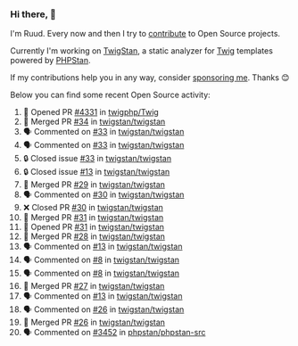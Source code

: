 ### Hi there, 👋

I'm Ruud. Every now and then I try to [contribute](https://github.com/pulls?q=+is%3Apr+author%3Aruudk+archived%3Afalse+is%3Apublic+) to Open Source projects.

Currently I'm working on [TwigStan](https://github.com/twigstan), a static analyzer for [Twig](https://twig.symfony.com/) templates powered by [PHPStan](https://phpstan.org/).

If my contributions help you in any way, consider [sponsoring me](https://github.com/sponsors/ruudk). Thanks 😊

Below you can find some recent Open Source activity:

<!--START_SECTION:activity-->
1. 💪 Opened PR [#4331](https://github.com/twigphp/Twig/pull/4331) in [twigphp/Twig](https://github.com/twigphp/Twig)
2. 🎉 Merged PR [#34](https://github.com/twigstan/twigstan/pull/34) in [twigstan/twigstan](https://github.com/twigstan/twigstan)
3. 🗣 Commented on [#33](https://github.com/twigstan/twigstan/issues/33#issuecomment-2366840712) in [twigstan/twigstan](https://github.com/twigstan/twigstan)
4. 🗣 Commented on [#33](https://github.com/twigstan/twigstan/issues/33#issuecomment-2366839666) in [twigstan/twigstan](https://github.com/twigstan/twigstan)
5. 🔒 Closed issue [#33](https://github.com/twigstan/twigstan/issues/33) in [twigstan/twigstan](https://github.com/twigstan/twigstan)
6. 🔒 Closed issue [#13](https://github.com/twigstan/twigstan/issues/13) in [twigstan/twigstan](https://github.com/twigstan/twigstan)
7. 🎉 Merged PR [#29](https://github.com/twigstan/twigstan/pull/29) in [twigstan/twigstan](https://github.com/twigstan/twigstan)
8. 🗣 Commented on [#30](https://github.com/twigstan/twigstan/pull/30#issuecomment-2363631415) in [twigstan/twigstan](https://github.com/twigstan/twigstan)
9. ❌ Closed PR [#30](https://github.com/twigstan/twigstan/pull/30) in [twigstan/twigstan](https://github.com/twigstan/twigstan)
10. 🎉 Merged PR [#31](https://github.com/twigstan/twigstan/pull/31) in [twigstan/twigstan](https://github.com/twigstan/twigstan)
11. 💪 Opened PR [#31](https://github.com/twigstan/twigstan/pull/31) in [twigstan/twigstan](https://github.com/twigstan/twigstan)
12. 🎉 Merged PR [#28](https://github.com/twigstan/twigstan/pull/28) in [twigstan/twigstan](https://github.com/twigstan/twigstan)
13. 🗣 Commented on [#13](https://github.com/twigstan/twigstan/issues/13#issuecomment-2362986686) in [twigstan/twigstan](https://github.com/twigstan/twigstan)
14. 🗣 Commented on [#8](https://github.com/twigstan/twigstan/issues/8#issuecomment-2362986075) in [twigstan/twigstan](https://github.com/twigstan/twigstan)
15. 🗣 Commented on [#8](https://github.com/twigstan/twigstan/issues/8#issuecomment-2362983248) in [twigstan/twigstan](https://github.com/twigstan/twigstan)
16. 🎉 Merged PR [#27](https://github.com/twigstan/twigstan/pull/27) in [twigstan/twigstan](https://github.com/twigstan/twigstan)
17. 🗣 Commented on [#13](https://github.com/twigstan/twigstan/issues/13#issuecomment-2362964442) in [twigstan/twigstan](https://github.com/twigstan/twigstan)
18. 🗣 Commented on [#26](https://github.com/twigstan/twigstan/pull/26#issuecomment-2362715277) in [twigstan/twigstan](https://github.com/twigstan/twigstan)
19. 🎉 Merged PR [#26](https://github.com/twigstan/twigstan/pull/26) in [twigstan/twigstan](https://github.com/twigstan/twigstan)
20. 🗣 Commented on [#3452](https://github.com/phpstan/phpstan-src/pull/3452#issuecomment-2360446841) in [phpstan/phpstan-src](https://github.com/phpstan/phpstan-src)
<!--END_SECTION:activity-->
